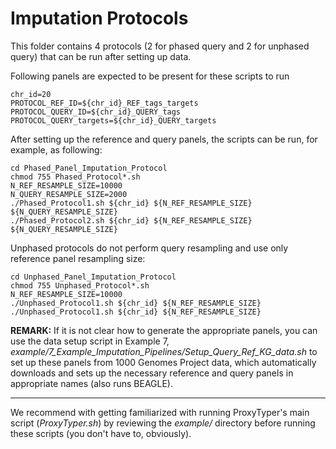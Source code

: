 # Imputation Protocols

This folder contains 4 protocols (2 for phased query and 2 for unphased query) that can be run after setting up data.

Following panels are expected to be present for these scripts to run
```
chr_id=20
PROTOCOL_REF_ID=${chr_id}_REF_tags_targets
PROTOCOL_QUERY_ID=${chr_id}_QUERY_tags
PROTOCOL_QUERY_targets=${chr_id}_QUERY_targets
```

After setting up the reference and query panels, the scripts can be run, for example, as following:
```
cd Phased_Panel_Imputation_Protocol
chmod 755 Phased_Protocol*.sh
N_REF_RESAMPLE_SIZE=10000
N_QUERY_RESAMPLE_SIZE=2000
./Phased_Protocol1.sh ${chr_id} ${N_REF_RESAMPLE_SIZE} ${N_QUERY_RESAMPLE_SIZE}
./Phased_Protocol2.sh ${chr_id} ${N_REF_RESAMPLE_SIZE} ${N_QUERY_RESAMPLE_SIZE}
```
Unphased protocols do not perform query resampling and use only reference panel resampling size:
```
cd Unphased_Panel_Imputation_Protocol
chmod 755 Unphased_Protocol*.sh
N_REF_RESAMPLE_SIZE=10000
./Unphased_Protocol1.sh ${chr_id} ${N_REF_RESAMPLE_SIZE}
./Unphased_Protocol1.sh ${chr_id} ${N_REF_RESAMPLE_SIZE}
```

**REMARK:** If it is not clear how to generate the appropriate panels, you can use the data setup script in Example 7, *example/7_Example_Imputation_Pipelines/Setup_Query_Ref_KG_data.sh* to set up these panels from 1000 Genomes Project data, which automatically downloads and sets up the necessary reference and query panels in appropriate names (also runs BEAGLE).

---

We recommend with getting familiarized with running ProxyTyper's main script (*ProxyTyper.sh*) by reviewing the *example/* directory before running these scripts (you don't have to, obviously).
